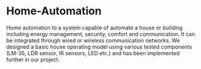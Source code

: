 # Home-Automation
Home automation to a system capable of automate a house or building including energy management, security, comfort and communication. It can be integrated through wired or wireless communication networks. We designed a basic house operating model using various tested components  (LM-35, LDR sensor, IR sensors, LED etc.) and has been implemented further in our project. 
